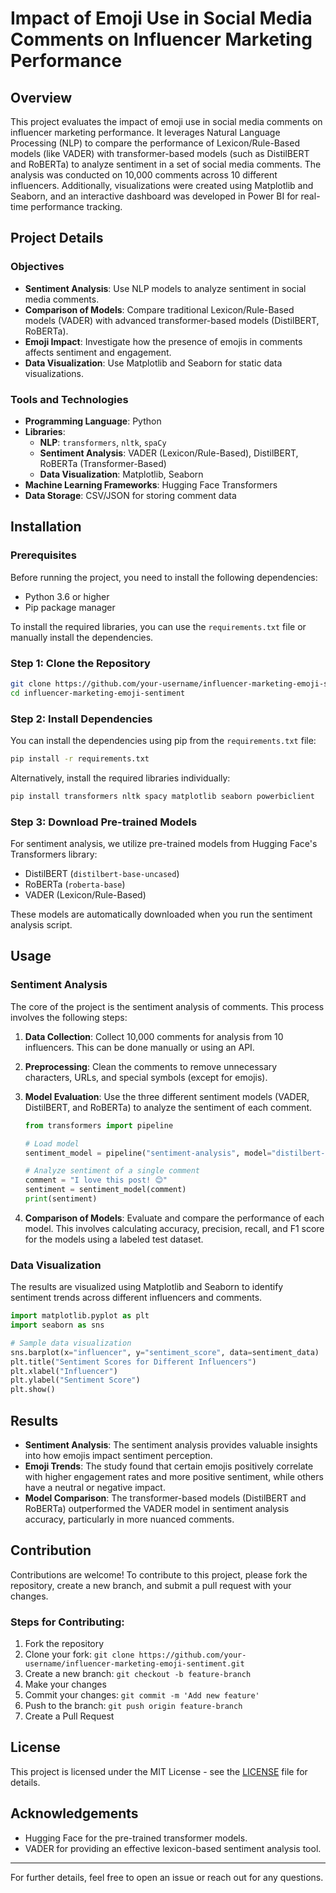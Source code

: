 # Impact of Emoji Use in Social Media Comments on Influencer Marketing Performance

## Overview

This project evaluates the impact of emoji use in social media comments on influencer marketing performance. It leverages Natural Language Processing (NLP) to compare the performance of Lexicon/Rule-Based models (like VADER) with transformer-based models (such as DistilBERT and RoBERTa) to analyze sentiment in a set of social media comments. The analysis was conducted on 10,000 comments across 10 different influencers. Additionally, visualizations were created using Matplotlib and Seaborn, and an interactive dashboard was developed in Power BI for real-time performance tracking.

## Project Details

### Objectives

- **Sentiment Analysis**: Use NLP models to analyze sentiment in social media comments.
- **Comparison of Models**: Compare traditional Lexicon/Rule-Based models (VADER) with advanced transformer-based models (DistilBERT, RoBERTa).
- **Emoji Impact**: Investigate how the presence of emojis in comments affects sentiment and engagement.
- **Data Visualization**: Use Matplotlib and Seaborn for static data visualizations.

### Tools and Technologies

- **Programming Language**: Python
- **Libraries**:
  - **NLP**: `transformers`, `nltk`, `spaCy`
  - **Sentiment Analysis**: VADER (Lexicon/Rule-Based), DistilBERT, RoBERTa (Transformer-Based)
  - **Data Visualization**: Matplotlib, Seaborn
- **Machine Learning Frameworks**: Hugging Face Transformers
- **Data Storage**: CSV/JSON for storing comment data

## Installation

### Prerequisites

Before running the project, you need to install the following dependencies:

- Python 3.6 or higher
- Pip package manager

To install the required libraries, you can use the `requirements.txt` file or manually install the dependencies.

### Step 1: Clone the Repository

```bash
git clone https://github.com/your-username/influencer-marketing-emoji-sentiment.git
cd influencer-marketing-emoji-sentiment
```

### Step 2: Install Dependencies

You can install the dependencies using pip from the `requirements.txt` file:

```bash
pip install -r requirements.txt
```

Alternatively, install the required libraries individually:

```bash
pip install transformers nltk spacy matplotlib seaborn powerbiclient
```

### Step 3: Download Pre-trained Models

For sentiment analysis, we utilize pre-trained models from Hugging Face's Transformers library:

- DistilBERT (`distilbert-base-uncased`)
- RoBERTa (`roberta-base`)
- VADER (Lexicon/Rule-Based)

These models are automatically downloaded when you run the sentiment analysis script.

## Usage

### Sentiment Analysis

The core of the project is the sentiment analysis of comments. This process involves the following steps:

1. **Data Collection**: Collect 10,000 comments for analysis from 10 influencers. This can be done manually or using an API.
   
2. **Preprocessing**: Clean the comments to remove unnecessary characters, URLs, and special symbols (except for emojis).

3. **Model Evaluation**: Use the three different sentiment models (VADER, DistilBERT, and RoBERTa) to analyze the sentiment of each comment.

    ```python
    from transformers import pipeline

    # Load model
    sentiment_model = pipeline("sentiment-analysis", model="distilbert-base-uncased")

    # Analyze sentiment of a single comment
    comment = "I love this post! 😊"
    sentiment = sentiment_model(comment)
    print(sentiment)
    ```

4. **Comparison of Models**: Evaluate and compare the performance of each model. This involves calculating accuracy, precision, recall, and F1 score for the models using a labeled test dataset.

### Data Visualization

The results are visualized using Matplotlib and Seaborn to identify sentiment trends across different influencers and comments.

```python
import matplotlib.pyplot as plt
import seaborn as sns

# Sample data visualization
sns.barplot(x="influencer", y="sentiment_score", data=sentiment_data)
plt.title("Sentiment Scores for Different Influencers")
plt.xlabel("Influencer")
plt.ylabel("Sentiment Score")
plt.show()
```

## Results

- **Sentiment Analysis**: The sentiment analysis provides valuable insights into how emojis impact sentiment perception.
- **Emoji Trends**: The study found that certain emojis positively correlate with higher engagement rates and more positive sentiment, while others have a neutral or negative impact.
- **Model Comparison**: The transformer-based models (DistilBERT and RoBERTa) outperformed the VADER model in sentiment analysis accuracy, particularly in more nuanced comments.

## Contribution

Contributions are welcome! To contribute to this project, please fork the repository, create a new branch, and submit a pull request with your changes.

### Steps for Contributing:

1. Fork the repository
2. Clone your fork: `git clone https://github.com/your-username/influencer-marketing-emoji-sentiment.git`
3. Create a new branch: `git checkout -b feature-branch`
4. Make your changes
5. Commit your changes: `git commit -m 'Add new feature'`
6. Push to the branch: `git push origin feature-branch`
7. Create a Pull Request

## License

This project is licensed under the MIT License - see the [LICENSE](LICENSE) file for details.

## Acknowledgements

- Hugging Face for the pre-trained transformer models.
- VADER for providing an effective lexicon-based sentiment analysis tool.

---

For further details, feel free to open an issue or reach out for any questions.
